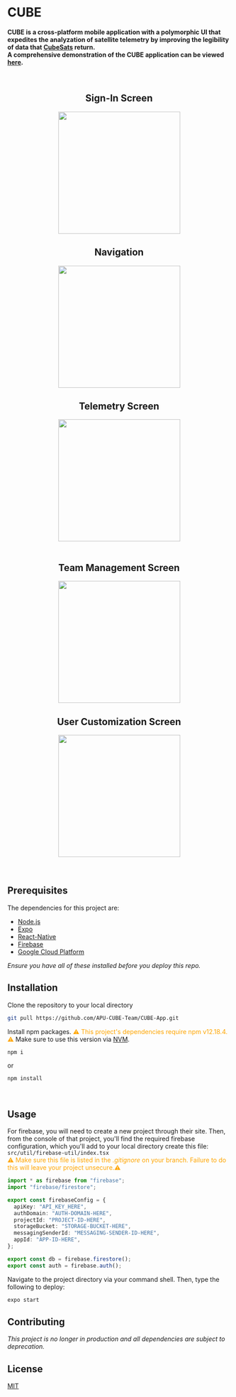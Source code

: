# CUBE

<b>CUBE is a cross-platform mobile application with a polymorphic UI that expedites the analyzation of satellite telemetry by improving the legibility of data that [CubeSats](https://www.cubesat.org/) return.</b>
<br />
<b>A comprehensive demonstration of the CUBE application can be viewed [here](https://youtu.be/OjAKh25UpT0).</b>
<br />
<br />


<div align="center">
<div align="center" style="display: inline-block;">

<!-- Sign-In Screen -->
<div style="display: inline-block;">
<h2 >Sign-In Screen</h2>
<img src="https://imgur.com/bkKSNxy.jpg" width="275" hspace="5"/>
</div>

<!-- Navigation -->
<div style="display: inline-block;">
<h2>Navigation</h2>
<img src=https://imgur.com/qeo66n0.jpg width="275" hspace="5" float="center"/>
</div>

<div style="display: inline-block;">
<!-- Telemetry -->
<h2 >Telemetry Screen</h2>
<img src=https://i.imgur.com/ATSBzV4.jpg width="275" hspace="5"/>
</div>

</div>

</br>
</br>

<div align="center" style="display: inline-block;">

<div style="display: inline-block;">
<!-- Team Management   -->
<h2 >Team Management Screen</h2>
<img src=https://imgur.com/X9qwb0s.jpg width="275" hspace="5"/>
</div>

<div style="display: inline-block;">
<!-- User Customization Attributes   -->
<h2>User Customization Screen</h2>
<img src=https://imgur.com/WQUo3IV.jpg width="275" hspace="5"/>
</div>
</div>
</div>

</br>
</br>

## Prerequisites

The dependencies for this project are:

- [Node.js](https://nodejs.org/en/)
- [Expo](https://expo.io/)
- [React-Native](https://reactnative.dev/)
- [Firebase](https://firebase.google.com/)
- [Google Cloud Platform](https://cloud.google.com/)


<i>Ensure you have all of these installed before you deploy this repo.</i>
<br />

## Installation

Clone the repository to your local directory

```bash
git pull https://github.com/APU-CUBE-Team/CUBE-App.git
```

Install npm packages.
<span style="color: orange;"> ⚠️ This project's dependencies require npm v12.18.4. ⚠</span>
Make sure to use this version via [NVM](https://github.com/nvm-sh/nvm).

```bash
npm i
```

or

```
npm install
```

<br />

## Usage

For firebase, you will need to create a new project through their site. Then, from the console of that project, you'll find the required firebase configuration, which you'll add to your local directory create this file:
`src/util/firebase-util/index.tsx`  
<span style="color: orange;"> ⚠️ Make sure this file is listed in the _.gitignore_ on your branch. Failure to do this will leave your project unsecure.⚠</span>

```typescript
import * as firebase from "firebase";
import "firebase/firestore";

export const firebaseConfig = {
  apiKey: "API_KEY_HERE",
  authDomain: "AUTH-DOMAIN-HERE",
  projectId: "PROJECT-ID-HERE",
  storageBucket: "STORAGE-BUCKET-HERE",
  messagingSenderId: "MESSAGING-SENDER-ID-HERE",
  appId: "APP-ID-HERE",
};

export const db = firebase.firestore();
export const auth = firebase.auth();
```

Navigate to the project directory via your command shell. Then, type the following to deploy:

```bash
expo start
```

## Contributing

<i>This project is no longer in production and all dependencies are subject to deprecation.</i>

## License

[MIT](LICENSE.txt)

